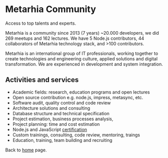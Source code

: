 # Metarhia Community

Access to top talents and experts.

Metarhia is a community since 2013 (7 years) ~20.000 developers, we did 269
meetups and 162 lectures. We have 5 Node.js contributors, 44 collaborators of
Metarhia technology stack, and >100 contributors.

Metarhia is an international group of IT professionals, working together to
create technologies and engineering culture, applied solutions and digital
transformation. We are experienced in development and system integration.

## Activities and services

- Academic fields: research, education programs and open lectures
- Open source contribution e.g. node.js, impress, metasync, etc.
- Software audit, quality control and code review
- Architecture solutions and consulting
- Database structure and technical specification
- Project estimation, business processes analysis,
- Project planning: time and cost estimation
- Node.js and JavaScript [certification](services/certification.md)
- Custom trainings, consulting, code review, mentoring, traings
- Education, training, team building and recruiting

Back to [home](home.md) page.

